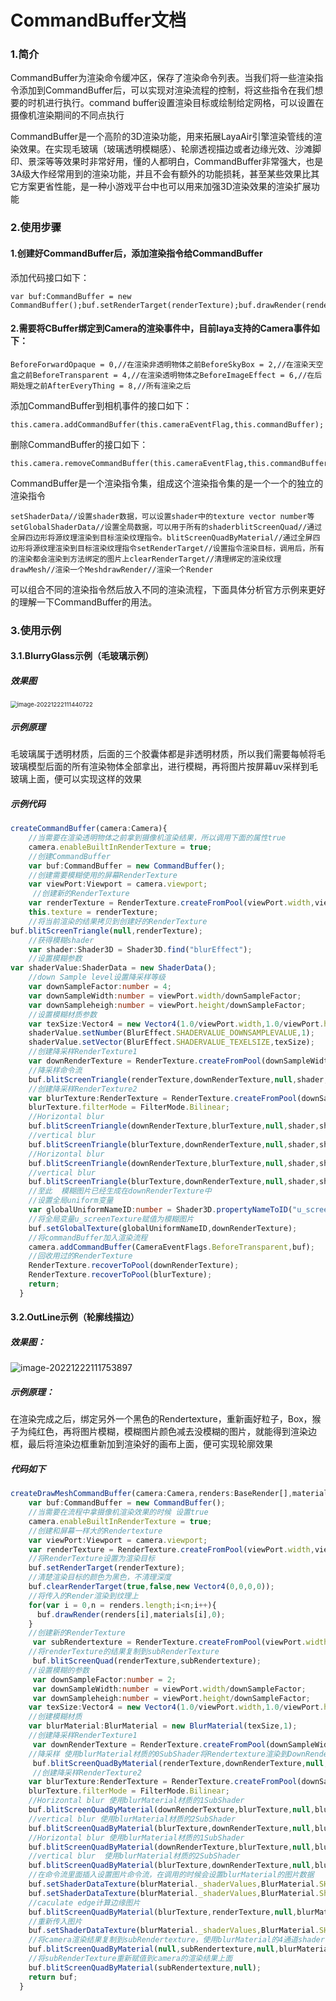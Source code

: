 # CommandBuffer文档

### 1.简介

CommandBuffer为渲染命令缓冲区，保存了渲染命令列表。当我们将一些渲染指令添加到CommandBuffer后，可以实现对渲染流程的控制，将这些指令在我们想要的时机进行执行。command buffer设置渲染目标或绘制给定网格，可以设置在摄像机渲染期间的不同点执行

CommandBuffer是一个高阶的3D渲染功能，用来拓展LayaAir引擎渲染管线的渲染效果。在实现毛玻璃（玻璃透明模糊感）、轮廓透视描边或者边缘光效、沙滩脚印、景深等等效果时非常好用，懂的人都明白，CommandBuffer非常强大，也是3A级大作经常用到的渲染功能，并且不会有额外的功能损耗，甚至某些效果比其它方案更省性能，是一种小游戏平台中也可以用来加强3D渲染效果的渲染扩展功能

### 2.使用步骤

#### 1.创建好CommandBuffer后，添加渲染指令给CommandBuffer

添加代码接口如下：

```
var buf:CommandBuffer = new CommandBuffer();buf.setRenderTarget(renderTexture);buf.drawRender(renders[i],materials[i],0);
```

#### 2.需要将CBuffer绑定到Camera的渲染事件中，目前laya支持的Camera事件如下：

```
BeforeForwardOpaque = 0,//在渲染非透明物体之前BeforeSkyBox = 2,//在渲染天空盒之前BeforeTransparent = 4,//在渲染透明物体之BeforeImageEffect = 6,//在后期处理之前AfterEveryThing = 8,//所有渲染之后
```

添加CommandBuffer到相机事件的接口如下：

```
this.camera.addCommandBuffer(this.cameraEventFlag,this.commandBuffer);
```

删除CommandBuffer的接口如下：

```
this.camera.removeCommandBuffer(this.cameraEventFlag,this.commandBuffer);
```

CommandBuffer是一个渲染指令集，组成这个渲染指令集的是一个一个的独立的渲染指令

```
setShaderData//设置shader数据，可以设置shader中的texture vector number等 setGlobalShaderData//设置全局数据，可以用于所有的shaderblitScreenQuad//通过全屏四边形将源纹理渲染到目标渲染纹理指令。blitScreenQuadByMaterial//通过全屏四边形将源纹理渲染到目标渲染纹理指令setRenderTarget//设置指令渲染目标，调用后，所有的渲染都会渲染到方法绑定的图片上clearRenderTarget//清理绑定的渲染纹理drawMesh//渲染一个MeshdrawRender//渲染一个Render
```

可以组合不同的渲染指令然后放入不同的渲染流程，下面具体分析官方示例来更好的理解一下CommandBuffer的用法。

### 3.使用示例

#### 3.1.BlurryGlass示例（毛玻璃示例）

##### 效果图

 <img src="img/image-20221222111440722.png" alt="image-20221222111440722" style="zoom:67%;" />

##### 示例原理

毛玻璃属于透明材质，后面的三个胶囊体都是非透明材质，所以我们需要每帧将毛玻璃模型后面的所有渲染物体全部拿出，进行模糊，再将图片按屏幕uv采样到毛玻璃上面，便可以实现这样的效果

##### 示例代码

```typescript
createCommandBuffer(camera:Camera){
    //当需要在渲染透明物体之前拿到摄像机渲染结果，所以调用下面的属性true
    camera.enableBuiltInRenderTexture = true;
    //创建CommandBuffer
    var buf:CommandBuffer = new CommandBuffer();
    //创建需要模糊使用的屏幕RenderTexture
    var viewPort:Viewport = camera.viewport;
     //创建新的RenderTexture
    var renderTexture = RenderTexture.createFromPool(viewPort.width,viewPort.height,RenderTextureFormat.R8G8B8,RenderTextureDepthFormat.DEPTHSTENCIL_NONE);
    this.texture = renderTexture; 
    //将当前渲染的结果拷贝到创建好的RenderTexture
buf.blitScreenTriangle(null,renderTexture);
    //获得模糊shader
    var shader:Shader3D = Shader3D.find("blurEffect");
    //设置模糊参数
var shaderValue:ShaderData = new ShaderData();
    //down Sample level设置降采样等级
    var downSampleFactor:number = 4;
    var downSampleWidth:number = viewPort.width/downSampleFactor;
    var downSampleheigh:number = viewPort.height/downSampleFactor;
    //设置模糊材质参数
    var texSize:Vector4 = new Vector4(1.0/viewPort.width,1.0/viewPort.height,viewPort.width,downSampleheigh);
    shaderValue.setNumber(BlurEffect.SHADERVALUE_DOWNSAMPLEVALUE,1);
    shaderValue.setVector(BlurEffect.SHADERVALUE_TEXELSIZE,texSize);
    //创建降采样RenderTexture1
    var downRenderTexture = RenderTexture.createFromPool(downSampleWidth,downSampleheigh,RenderTextureFormat.R8G8B8,RenderTextureDepthFormat.DEPTHSTENCIL_NONE);
    //降采样命令流
    buf.blitScreenTriangle(renderTexture,downRenderTexture,null,shader,shaderValue,0);
    //创建降采样RenderTexture2
    var blurTexture:RenderTexture = RenderTexture.createFromPool(downSampleWidth,downSampleheigh,RenderTextureFormat.R8G8B8,RenderTextureDepthFormat.DEPTHSTENCIL_NONE);
    blurTexture.filterMode = FilterMode.Bilinear;
    //Horizontal blur
    buf.blitScreenTriangle(downRenderTexture,blurTexture,null,shader,shaderValue,1);
    //vertical blur
    buf.blitScreenTriangle(blurTexture,downRenderTexture,null,shader,shaderValue,2);
    //Horizontal blur
    buf.blitScreenTriangle(downRenderTexture,blurTexture,null,shader,shaderValue,1);
    //vertical blur
    buf.blitScreenTriangle(blurTexture,downRenderTexture,null,shader,shaderValue,2);
    //至此  模糊图片已经生成在downRenderTexture中
    //设置全局uniform变量 
    var globalUniformNameID:number = Shader3D.propertyNameToID("u_screenTexture");
    //将全局变量u_screenTexture赋值为模糊图片
    buf.setGlobalTexture(globalUniformNameID,downRenderTexture);
    //将commandBuffer加入渲染流程
    camera.addCommandBuffer(CameraEventFlags.BeforeTransparent,buf);
    //回收用过的RenderTexture
    RenderTexture.recoverToPool(downRenderTexture);
    RenderTexture.recoverToPool(blurTexture);
    return;
  }
```

#### 3.2.OutLine示例（轮廓线描边）

##### 效果图：

 ![image-20221222111753897](img/image-20221222111753897.png)

##### 示例原理：

在渲染完成之后，绑定另外一个黑色的Rendertexture，重新画好粒子，Box，猴子为纯红色，再将图片模糊，模糊图片颜色减去没模糊的图片，就能得到渲染边框，最后将渲染边框重新加到渲染好的画布上面，便可实现轮廓效果

##### 代码如下

```typescript
createDrawMeshCommandBuffer(camera:Camera,renders:BaseRender[],materials:Material[]):CommandBuffer{
    var buf:CommandBuffer = new CommandBuffer();
    //当需要在流程中拿摄像机渲染效果的时候 设置true
    camera.enableBuiltInRenderTexture = true;
    //创建和屏幕一样大的Rendertexture
    var viewPort:Viewport = camera.viewport;
    var renderTexture = RenderTexture.createFromPool(viewPort.width,viewPort.height,RenderTextureFormat.R8G8B8A8,RenderTextureDepthFormat.DEPTHSTENCIL_NONE);
    //将RenderTexture设置为渲染目标
    buf.setRenderTarget(renderTexture);
    //清楚渲染目标的颜色为黑色，不清理深度
    buf.clearRenderTarget(true,false,new Vector4(0,0,0,0));
    //将传入的Render渲染到纹理上
    for(var i = 0,n = renders.length;i<n;i++){
      buf.drawRender(renders[i],materials[i],0);
    }
    //创建新的RenderTexture
     var subRendertexture = RenderTexture.createFromPool(viewPort.width,viewPort.height,RenderTextureFormat.R8G8B8A8,RenderTextureDepthFormat.DEPTHSTENCIL_NONE);
    //将renderTexture的结果复制到subRenderTexture
     buf.blitScreenQuad(renderTexture,subRendertexture);
    //设置模糊的参数
     var downSampleFactor:number = 2;
     var downSampleWidth:number = viewPort.width/downSampleFactor;
     var downSampleheigh:number = viewPort.height/downSampleFactor;
    var texSize:Vector4 = new Vector4(1.0/viewPort.width,1.0/viewPort.height,viewPort.width,downSampleheigh);
    //创建模糊材质
    var blurMaterial:BlurMaterial = new BlurMaterial(texSize,1);
    //创建降采样RenderTexture1
     var downRenderTexture = RenderTexture.createFromPool(downSampleWidth,downSampleheigh,RenderTextureFormat.R8G8B8,RenderTextureDepthFormat.DEPTHSTENCIL_NONE);
    //降采样 使用blurMaterial材质的0SubShader将Rendertexture渲染到DownRendertexture
     buf.blitScreenQuadByMaterial(renderTexture,downRenderTexture,null,blurMaterial,0);
     //创建降采样RenderTexture2
    var blurTexture:RenderTexture = RenderTexture.createFromPool(downSampleWidth,downSampleheigh,RenderTextureFormat.R8G8B8,RenderTextureDepthFormat.DEPTHSTENCIL_NONE);
    blurTexture.filterMode = FilterMode.Bilinear;
    //Horizontal blur 使用blurMaterial材质的1SubShader
    buf.blitScreenQuadByMaterial(downRenderTexture,blurTexture,null,blurMaterial,1);
    //vertical blur 使用blurMaterial材质的2SubShader
    buf.blitScreenQuadByMaterial(blurTexture,downRenderTexture,null,blurMaterial,2);
    //Horizontal blur 使用blurMaterial材质的1SubShader
    buf.blitScreenQuadByMaterial(downRenderTexture,blurTexture,null,blurMaterial,1);
    //vertical blur  使用blurMaterial材质的2SubShader
    buf.blitScreenQuadByMaterial(blurTexture,downRenderTexture,null,blurMaterial,2);
    //在命令流里面插入设置图片命令流，在调用的时候会设置blurMaterial的图片数据
    buf.setShaderDataTexture(blurMaterial._shaderValues,BlurMaterial.SHADERVALUE_SOURCETEXTURE0,downRenderTexture);
    buf.setShaderDataTexture(blurMaterial._shaderValues,BlurMaterial.ShADERVALUE_SOURCETEXTURE1,subRendertexture);
    //caculate edge计算边缘图片
    buf.blitScreenQuadByMaterial(blurTexture,renderTexture,null,blurMaterial,3);
    //重新传入图片
    buf.setShaderDataTexture(blurMaterial._shaderValues,BlurMaterial.SHADERVALUE_SOURCETEXTURE0,renderTexture);
    //将camera渲染结果复制到subRendertexture，使用blurMaterial的4通道shader
    buf.blitScreenQuadByMaterial(null,subRendertexture,null,blurMaterial,4);
    //将subRenderTexture重新赋值到camera的渲染结果上面
    buf.blitScreenQuadByMaterial(subRendertexture,null);
    return buf;
  }
```

